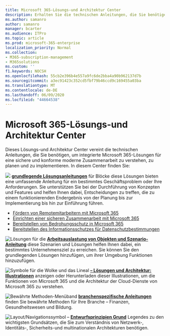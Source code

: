 ```yaml
---
title: Microsoft 365-Lösungs-und Architektur Center
description: Erhalten Sie die technischen Anleitungen, die Sie benötigen, um integrierte Microsoft 365-Lösungen für eine sichere und konforme moderne Zusammenarbeit zu verstehen, zu planen und zu implementieren.
ms.author: samanro
author: samanro
manager: bcarter
ms.audience: ITPro
ms.topic: article
ms.prod: microsoft-365-enterprise
localization_priority: Normal
ms.collection:
- M365-subscription-management
- M365solutions
ms.custom: ''
f1.keywords: NOCSH
ms.openlocfilehash: 55cb2e396b4e557a9fc6de2bba4a90b962137d7b
ms.sourcegitcommit: a3ec91423c352cd5fbf79b46ccd9c169455a03ba
ms.translationtype: MT
ms.contentlocale: de-DE
ms.lasthandoff: 06/09/2020
ms.locfileid: "44664538"
---
```

# <a name="microsoft-365-solution-and-architecture-center"></a>Microsoft 365-Lösungs-und Architektur Center

Dieses Lösungs-und Architektur Center vereint die technischen Anleitungen, die Sie benötigen, um integrierte Microsoft 365-Lösungen für eine sichere und konforme moderne Zusammenarbeit zu verstehen, zu planen und zu implementieren. In diesem Center finden Sie:

![](https://docs.microsoft.com/office/media/icons/blocks-blue.png) **[grundlegende Lösungsanleitungen](foundation-solutions-overview.md)** für Blöcke diese Lösungen bieten eine umfassende Anleitung für ein bestimmtes Geschäftsproblem oder Ihre Anforderungen. Sie unterstützen Sie bei der Durchführung von Konzepten und Features und helfen Ihnen dabei, Entscheidungen zu treffen, die zu einem funktionierenden Endergebnis von der Planung bis zur Implementierung bis hin zur Einführung führen. 

- [Fördern von Remotemitarbeitern mit Microsoft 365](empower-people-to-work-remotely.md)
- [Einrichten einer sicheren Zusammenarbeit mit Microsoft 365](setup-secure-collaboration-with-teams.md)
- [Bereitstellen von Bedrohungsschutz in Microsoft 365](deploy-threat-protection.md)
- [Bereitstellen des Informationsschutzes für Datenschutzbestimmungen](information-protection-deploy.md)

![Lösungen für ](https://docs.microsoft.com/office/media/icons/objects-blue.png) die **[Arbeitsauslastung von Objekten und Szenario-Anleitung](workload-solutions-scenarios-overview.md)** diese Szenarien und Lösungen helfen Ihnen dabei, ein bestimmtes Unternehmensziel zu erreichen. Sie können Sie den grundlegenden Lösungen hinzufügen, um ihrer Umgebung Funktionen hinzuzufügen.

![Symbole für die Wolke und das Lineal ](https://docs.microsoft.com/office/media/icons/cloud-architecture2.png) **[– Lösungen und Architektur: Illustrationen](productivity-illustrations.md)** anzeigen oder Herunterladen dieser Illustrationen, um die Funktionen von Microsoft 365 und die Architektur der Cloud-Dienste von Microsoft 365 zu verstehen.

![Bewährte Methoden-Menüband ](https://docs.microsoft.com/office/media/icons/best-practices-blue.png) **[branchenspezifische Anleitungen](industry-specific-guidance-overview.md)** finden Sie bewährte Methoden für Ihre Branche – Finanzen, Gesundheitswesen und Bildung.

![Layout/Navigationssymbol ](https://docs.microsoft.com/office/media/icons/layout-navigation-blue.png) – **[Entwurfsprinzipien Grund](design-principles.md)** Legendes zu den wichtigsten Grundsätzen, die Sie zum Verständnis von Netzwerk-, Identitäts-, Sicherheits-und multinationalen Architekturen benötigen.

